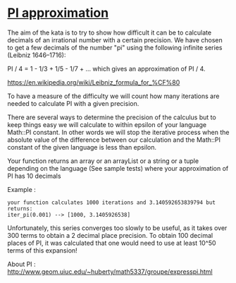 # [PI approximation](https://www.codewars.com/kata/pi-approximation "https://www.codewars.com/kata/550527b108b86f700000073f")

The aim of the kata is to try to show how difficult it can be to calculate decimals of an irrational number with a certain precision. We have chosen to get a few decimals of the number "pi" using
the following infinite series (Leibniz 1646–1716): 

PI / 4 = 1 - 1/3 + 1/5 - 1/7 + ... which gives an approximation of PI / 4.

https://en.wikipedia.org/wiki/Leibniz_formula_for_%CF%80

To have a measure of the difficulty we will count how many iterations are needed to calculate PI with a given precision. 

There are several ways to determine the precision of the calculus but to keep things easy we will calculate to within epsilon of your language Math::PI constant. In other words we will stop  the iterative process when the absolute value of the difference between our calculation and the Math::PI constant of the given language is less than epsilon.

Your function returns an array or an arrayList or a string or a tuple depending on the language (See sample tests) where your approximation of PI has 10 decimals 

Example :
```
your function calculates 1000 iterations and 3.140592653839794 but returns:
iter_pi(0.001) --> [1000, 3.1405926538]
```

Unfortunately, this series converges too slowly to be useful, 
as it takes over 300 terms to obtain a 2 decimal place precision. 
To obtain 100 decimal places of PI, it was calculated that
one would need to use at least 10^50 terms of this expansion!

About PI : http://www.geom.uiuc.edu/~huberty/math5337/groupe/expresspi.html